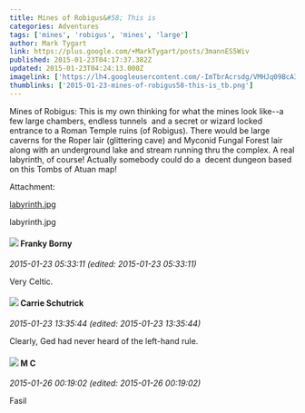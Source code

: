 ```yaml
---
title: Mines of Robigus&#58; This is
categories: Adventures
tags: ['mines', 'robigus', 'mines', 'large']
author: Mark Tygart
link: https://plus.google.com/+MarkTygart/posts/3mannES5Wiv
published: 2015-01-23T04:17:37.382Z
updated: 2015-01-23T04:24:13.000Z
imagelink: ['https://lh4.googleusercontent.com/-ImTbrAcrsdg/VMHJq09BcAI/AAAAAAAAAmw/NtQS5fq6MI4/labyrinth.jpg']
thumblinks: ['2015-01-23-mines-of-robigus58-this-is_tb.png']
---
```


Mines of Robigus: This is my own thinking for what the mines look like--a few large chambers, endless tunnels  and a secret or wizard locked entrance to a Roman Temple ruins (of Robigus). There would be large caverns for the Roper lair (glittering cave) and Myconid Fungal Forest lair along with an underground lake and stream running thru the complex. A real labyrinth, of course! Actually somebody could do a  decent dungeon based on this Tombs of Atuan map!


Attachment:

<a href='https://plus.google.com/photos/118088719859349999400/albums/6107384292199058449/6107384307297382402?sqi=100084733231320276299&sqsi=c9cd0d03-15a3-47bf-ad4f-588e70299197&sqi=100084733231320276299&sqsi=c9cd0d03-15a3-47bf-ad4f-588e70299197&sqi=100084733231320276299&sqsi=c9cd0d03-15a3-47bf-ad4f-588e70299197&sqi=100084733231320276299&sqsi=c9cd0d03-15a3-47bf-ad4f-588e70299197'>labyrinth.jpg</a>


labyrinth.jpg
<div id='comment z12lsbtzep32i1lkk22sizqwevrchveui'>
  <h4><img src='{{site.baseurl}}//images/avatars/101870261690647742439_photo.jpg'> Franky Borny</h4>
      <p><cite>2015-01-23 05:33:11 (edited: 2015-01-23 05:33:11)</cite></p>
        <p>Very Celtic.</p>
</div>
        

<div id='comment z12lsbtzep32i1lkk22sizqwevrchveui'>
  <h4><img src='{{site.baseurl}}//images/avatars/105623314315368071582_photo.jpg'> Carrie Schutrick</h4>
      <p><cite>2015-01-23 13:35:44 (edited: 2015-01-23 13:35:44)</cite></p>
        <p>Clearly, Ged had never heard of the left-hand rule.</p>
</div>
        

<div id='comment z12lsbtzep32i1lkk22sizqwevrchveui'>
  <h4><img src='{{site.baseurl}}//images/avatars/111066613824623996350_photo.jpg'> M C</h4>
      <p><cite>2015-01-26 00:19:02 (edited: 2015-01-26 00:19:02)</cite></p>
        <p>Fasil</p>
</div>
        